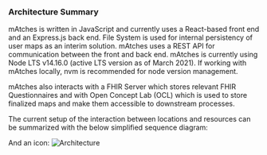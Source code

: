 ### Architecture Summary
mAtches is written in JavaScript and currently uses a React-based front end and an Express.js back end. File System is used for internal persistency of user maps as an interim solution. mAtches uses a REST API for communication between the front and back end. mAtches is currently using Node LTS v14.16.0 (active LTS version as of March 2021). If working with mAtches locally, nvm is recommended for node version management.

mAtches also interacts with a FHIR Server which stores relevant FHIR Questionnaires and with Open Concept Lab (OCL) which is used to store finalized maps and make them accessible to downstream processes.

The current setup of the interaction between locations and resources can be summarized with the below simplified sequence diagram:


And an icon: ![Architecture](architecture.png)
